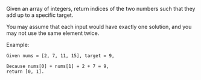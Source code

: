 Given an array of integers, return indices of the two numbers such that they
add up to a specific target.

You may assume that each input would have exactly one solution, and you may not
use the same element twice.

Example:

    Given nums = [2, 7, 11, 15], target = 9,

    Because nums[0] + nums[1] = 2 + 7 = 9,
    return [0, 1].

